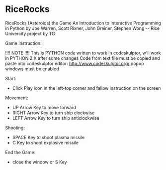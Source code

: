 # RiceRocks

RiceRocks (Asteroids) the Game
An Introduction to Interactive Programming in Python
by Joe Warren, Scott Rixner, John Greiner, Stephen Wong -- Rice Univercity
project by TG

Game Instruction:

!!!! NOTE !!!!
This is PYTHON code written to work in codeskulptor, w'll work in PYTHON 2.X after some changes
Code from text file must be copied and paste into codeskulptor editor: http://www.codeskulptor.org/ 
popup windows must be enabled


Start:
- Click Play icon in the left-top corner and fallow instruction on the screen

Movement:
- UP Arrow Key to move forward
- RIGHT Arrow Key to turn ship clockwise
- LEFT Arrow Key to turn ship anticlockwise

Shooting:
- SPACE Key to shoot plasma missile
- C Key to shoot explosive missile

End the Game:
- close the window or S Key 

